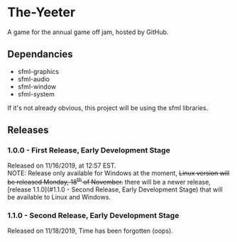 # The-Yeeter
A game for the annual game off jam, hosted by GitHub.

## Dependancies
- sfml-graphics
- sfml-audio
- sfml-window
- sfml-system

If it's not already obvious, this project will be using the sfml libraries.

## Releases
### 1.0.0 - First Release, Early Development Stage
Released on 11/16/2019, at 12:57 EST.<br />
NOTE: Release only available for Windows at the moment, <del>Linux version will be released Monday, 18<sup>th</sup> of November.</del> there will be a newer release, [release 1.1.0](#1.1.0 - Second Release, Early Development Stage) that will be available to Linux and Windows.

### 1.1.0 - Second Release, Early Development Stage
Released on 11/18/2019, Time has been forgotten (oops).<br />


